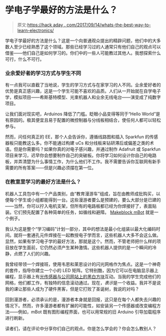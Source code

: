 # 学电子学最好的方法是什么？

> 原文:[https://hack aday . com/2017/09/14/whats-the-best-way-to-learn-electronics/](https://hackaday.com/2017/09/14/whats-the-best-way-to-learn-electronics/)

学电子学最好的方法是什么？这是一个向普通观众提出的精辟问题，他们中的大多数人至少已经熟悉了这个领域。那些已经学习过的人通常只有他们自己的观点可以借鉴——他们自己是如何学习的。你们中的一些人可能教过其他人。我想探索什么可行，什么不可行。

### 业余爱好者的学习方式与学生不同

有一点我可以直截了当地说，学生的学习方式与在家学习的人不同。业余爱好者的优势是真正感兴趣，这是一个学生可能不喜欢的品质。人们从一开始就在自学电子学，模拟项目——希斯基特模型、光束机器人和业余无线电台——演变成了纯数字项目。

让我们面对现实吧，Arduinos 降低了门槛。眨眼小品变得等同于“Hello World”是有原因的。极其便宜且易于配置的微控制器与分线板相结合，使任何人都可以轻松参与。

然而，问任何真正的 EE，那个人会告诉你，遵循线路图和插入 Sparkfun 的传感器板只能教这么多。你不能通过构建 uCs 和分线板来钻研滞后或偏差之类的术语。但是你需要吗？如果你真的对电子感兴趣，并通过制作 Adafruit 或 Sparkfun 项目来学习，迟早你会想要制作自己的突破板。你将学习如何设计你自己的电路板，并弄清楚为什么事情工作，为什么他们不工作。我不需要告诉你互联网有新手需要的所有答案——但是兴趣必须摆在第一位。

### 在教室里学习的最好方法是什么？

机器人工具包中有一个产品类别，由“教育漫游车”组成，旨在由教师成批购买，以便每个学生或小组都能得到一台。这些漫游者要么是预建的，要么大部分是已建的——当然，你可以拧入电机支架，但所有的电路板都已经为你焊接好了，表面贴装。它们预先配置了各种简单的任务，如循线和避障。 [Makeblock mBot](http://store.makeblock.com/mbot-v1-1-stem-educational-robot-kit) 就是一个例子。

我认为这是整个“学习编码”计划一部分，其中的想法是最小化组装以最大化编码时间。就将一套通孔元件焊接在一起教授电子学而言，这些机器人大多不会这么做。显然，如果有学习电子学的最好方法，那就是这个。然而，不管老师把什么样的项目放在学生面前，它仍然必须产生某种激情。这些机器人提供的是一个瞬间的冷静，点燃了人们的兴趣。

我曾经带领一个焊接班，使用韦恩和莱恩设计的闪光网格作为焦点。这是一个神奇的套件，指导你建立一个小的 LED 矩阵。它特别酷，因为它可以在电脑显示器上编程，显示器上有[光传感器与公司网站上的黑白方块](https://www.wayneandlayne.com/blinky_programmer/)互动。当我的学生完成他们的网格，他们都工作，有独特的信息滚动通过。现在，*表示*是一个收益。我并不是说我的课让那些人成为了硬件黑客，但是它打败了圣诞树，我说的对吗？

回到漫游者，必须承认的是，漫游者本身就是回报，这只是在每个人都失去兴趣的情况下。然而，许多漫游者都有扩展的可能性，如安装另一个传感器或改变编程方法——例如，mBot 既有图形编程界面，也可以用常规的旧 Arduino 引导加载程序进行刷新。

读者们，请在评论中分享你们自己的观点。你是怎么学会的？你会怎么教别人？